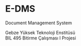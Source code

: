 E-DMS
=====

Document Management System

Gebze Yüksek Teknoloji Enstitüsü<br>
BIL 495 Bitirme Çalışması I Projesi
